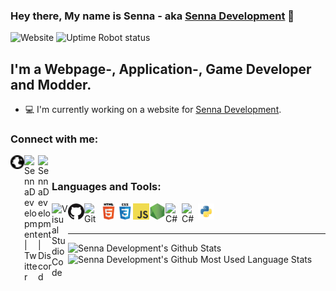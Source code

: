 ### Hey there, My name is Senna - aka [Senna Development][website] 👋

![Website](https://img.shields.io/website?down_color=Red&down_message=Down&label=Senna%20Development%20Website&logo=html5&style=for-the-badge&up_message=Online&url=https%3A%2F%2Fsennadevelopment.github.io%2F)
![Uptime Robot status](https://img.shields.io/uptimerobot/status/m785593133-4b4bb32c389b97490899281a?label=Hawk%20Discord%20Bot&logo=discord&style=for-the-badge)

## I'm a Webpage-, Application-, Game Developer and Modder.
- 💻 I'm currently working on a website for [Senna Development][website].

### Connect with me:
[<img align="left" alt="SennaDevelopment.github.io" width="22px" src="https://raw.githubusercontent.com/iconic/open-iconic/master/svg/globe.svg"/>][website]
[<img align="left" alt="SennaDevelopment | Twitter" width="22px" src="https://cdn.jsdelivr.net/npm/simple-icons@v3/icons/twitter.svg"/>][twitter]
[<img align="left" alt="SennaDevelopment | Discord" width="22px" src="https://cdn.jsdelivr.net/npm/simple-icons@v3/icons/discord.svg"/>][discord]

<br/>

### Languages and Tools:

<img align="left" alt="Visual Studio Code" width="26px" src="https://upload.wikimedia.org/wikipedia/commons/thumb/9/9a/Visual_Studio_Code_1.35_icon.svg/64px-Visual_Studio_Code_1.35_icon.png"/>
<img align="left" alt="GitHub" width="26px" src="https://raw.githubusercontent.com/github/explore/78df643247d429f6cc873026c0622819ad797942/topics/github/github.png"/>
<img align="left" alt="Git" width="26px" src="https://upload.wikimedia.org/wikipedia/commons/thumb/3/3f/Git_icon.svg/1024px-Git_icon.svg.png"/>
<img align="left" alt="HTML5" width="26px" src="https://raw.githubusercontent.com/github/explore/80688e429a7d4ef2fca1e82350fe8e3517d3494d/topics/html/html.png"/>
<img align="left" alt="CSS" width="26px" src="https://raw.githubusercontent.com/github/explore/80688e429a7d4ef2fca1e82350fe8e3517d3494d/topics/css/css.png"/>
<img align="left" alt="JavaScript" width="26px" src="https://raw.githubusercontent.com/github/explore/80688e429a7d4ef2fca1e82350fe8e3517d3494d/topics/javascript/javascript.png"/>
<img align="left" alt="Node.js" width="26px" src="https://raw.githubusercontent.com/github/explore/80688e429a7d4ef2fca1e82350fe8e3517d3494d/topics/nodejs/nodejs.png"/>
<img align="left" alt="C#" width="26px" src="https://cdn.iconscout.com/icon/free/png-512/csharp-1-1175241.png"/>
<img align="left" alt="C#" width="26px" src="https://images.vexels.com/media/users/3/166401/isolated/lists/b82aa7ac3f736dd78570dd3fa3fa9e24-java-programming-language-icon.png"/>
<img align="left" alt="C#" width="26px" src="https://raw.githubusercontent.com/github/explore/80688e429a7d4ef2fca1e82350fe8e3517d3494d/topics/python/python.png"/>

<br/>
<br/>

---

<img align="left" alt="Senna Development's Github Stats" src="https://github-readme-stats.senna.vercel.app/api?username=senna&show_icons=true&hide_border=true&count_private=true"/>
<img align="center" alt="Senna Development's Github Most Used Language Stats" src="https://github-readme-stats.senna.vercel.app/api/top-langs/?username=sennadevelopment&hide_border=true"/>


[website]: https://sennadevelopment.github.io/
[twitter]: https://twitter.com/sennadevelop/
[discord]: https://discord.com/invite/sennadevelopment
